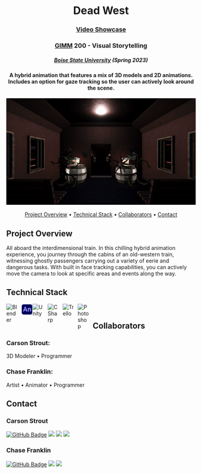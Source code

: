 <h1 align="center">
<br>
Dead West
</h1>

<h3 align="center"><a href="https://drive.google.com/file/d/12Q7eucmwFIlQ50oOr9kwIXYnB8xTB5Z0/view?usp=sharing" target="_blank">Video Showcase</a></h3>

<h3 align="center"><a href="https://www.boisestate.edu/gimm/">GIMM</a> 200 - Visual Storytelling </h3>
<h5 align="center"><a href="https://www.boisestate.edu/">Boise State University</a> (Spring 2023) </h5>

<h4 align="center">A hybrid animation that features a mix of 3D models and 2D animations. Includes an option for gaze tracking so the user can actively look around the scene.</h4>

![screenshot](img/DeadWest.png "A Thief's Dilemma")

<p align="center">
  <a href="#project-overview">Project Overview</a> •
  <a href="#technical-stack">Technical Stack</a> •
  <a href="#collaborators">Collaborators</a> •
  <a href="#contact">Contact</a>
</p>

## Project Overview

All aboard the interdimensional train. In this chilling hybrid animation experience, you journey through the cabins of an old-western train, witnessing ghostly passengers carrying out a variety of eerie and dangerous tasks. With built in face tracking capabilities, you can actively move the camera to look at specific areas and events along the way.

## Technical Stack

<img align="left" alt="Blender" width="30px" style="padding-right:10px;" src="https://cdn.jsdelivr.net/gh/devicons/devicon/icons/blender/blender-original.svg" />
<img align="left" alt="AdobeAnimate" width="30px" src="img/AnimateIcon.png" />
<img align="left" alt="Unity" width="30px" style="padding-right:10px;" src="https://cdn.jsdelivr.net/gh/devicons/devicon/icons/unity/unity-original.svg" />
<img align="left" alt="CSharp" width="30px" style="padding-right:10px;" src="https://cdn.jsdelivr.net/gh/devicons/devicon/icons/csharp/csharp-original.svg" />
<img align="left" alt="Trello" width="30px" style="padding-right:10px;" src="https://cdn.jsdelivr.net/gh/devicons/devicon/icons/python/python-original.svg" />
<img align="left" alt="Photoshop" width="30px" style="padding-right:10px;" src="https://cdn.jsdelivr.net/gh/devicons/devicon/icons/photoshop/photoshop-plain.svg" />

<br />

## Collaborators

<h3>Carson Strout:</h3>
<p>3D Modeler • Programmer</p>

<h3>Chase Franklin:</h3>
<p>Artist • Animator • Programmer</p>

## Contact

<h3>Carson Strout</h3>

[![GitHub Badge](https://img.shields.io/badge/GitHub-100000?style=for-the-badge&logo=github&logoColor=white)](https://github.com/CarsonStrout)
<a href="mailto:carson.strout42@gmail.com"><img src="https://img.shields.io/badge/Gmail-D14836?style=for-the-badge&logo=gmail&logoColor=white"></a> <a href="https://www.linkedin.com/in/carson-strout-45a681187/"><img src="https://img.shields.io/badge/LinkedIn-0077B5?style=for-the-badge&logo=linkedin&logoColor=white"></a>
 <a href="https://carsonstrout.github.io/"><img src="https://img.shields.io/badge/portfolio-0A0A0A?style=for-the-badge&logo=dev.to&logoColor=white"></a>

 <h3>Chase Franklin</h3>

[![GitHub Badge](https://img.shields.io/badge/GitHub-100000?style=for-the-badge&logo=github&logoColor=white)](https://github.com/ChaseFranklin)
<a href="mailto:chasepfranklin@gmail.com"><img src="https://img.shields.io/badge/Gmail-D14836?style=for-the-badge&logo=gmail&logoColor=white"></a> <a href="https://www.linkedin.com/in/chase-franklin-763a16158/"><img src="https://img.shields.io/badge/LinkedIn-0077B5?style=for-the-badge&logo=linkedin&logoColor=white"></a>
